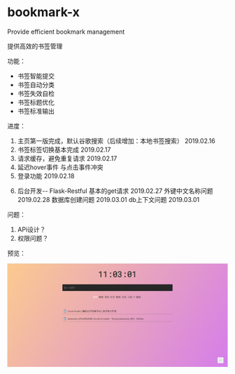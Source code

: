# bookmark-x

Provide efficient bookmark management

提供高效的书签管理

功能：

* 书签智能提交
* 书签自动分类
* 书签失效自检
* 书签标题优化
* 书签标准输出

进度：

1. 主页第一版完成，默认谷歌搜索（后续增加：本地书签搜索） 2019.02.16
2. 书签标签切换基本完成 2019.02.17
3. 请求缓存，避免重复请求 2019.02.17
4. 延迟hover事件 与点击事件冲突
5. 登录功能 2019.02.18
<!-- 6. 后台开发-- Django-Restful
    * 基本的get请求 2019.02.22
    * 外键中文名称问题 2019.02.22 -->
6. 后台开发-- Flask-Restful
    基本的get请求 2019.02.27
    外键中文名称问题 2019.02.28
    数据库创建问题 2019.03.01
    db上下文问题 2019.03.01

问题：

1. APi设计？
2. 权限问题？

预览：

![](20190218110337.png)
